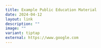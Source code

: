 ```yaml
---
title: Example Public Education Material
date: 2024-04-12
layout: link
description: ""
image: ""
variant: tiptap
external: https://www.google.com
---
```

